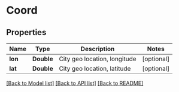 # Coord

## Properties
Name | Type | Description | Notes
------------ | ------------- | ------------- | -------------
**lon** | **Double** | City geo location, longitude | [optional] 
**lat** | **Double** | City geo location, latitude | [optional] 

[[Back to Model list]](../README.md#documentation-for-models) [[Back to API list]](../README.md#documentation-for-api-endpoints) [[Back to README]](../README.md)


